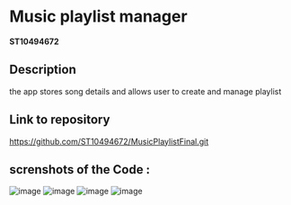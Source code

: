 # Music playlist manager 

**ST10494672**

## Description
the app stores song details and allows user to create and manage playlist
## Link to repository

https://github.com/ST10494672/MusicPlaylistFinal.git

## screnshots of the Code :
![image](https://github.com/user-attachments/assets/a1690fe4-ce99-4684-8371-0f94241e2fc1)
![image](https://github.com/user-attachments/assets/83914b20-53b1-47d0-bf9c-1f93949afa72)
![image](https://github.com/user-attachments/assets/245bf6f6-8f21-46e3-acf7-4659e1c05d77)
![image](https://github.com/user-attachments/assets/cf3b22d0-7515-474f-81c0-b67f048371f9)








